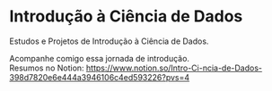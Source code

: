 # Introdução à Ciência de Dados
Estudos e Projetos de Introdução à Ciência de Dados.

Acompanhe comigo essa jornada de introdução.<br>
Resumos no Notion: https://www.notion.so/Intro-Ci-ncia-de-Dados-398d7820e6e444a3946106c4ed593226?pvs=4
